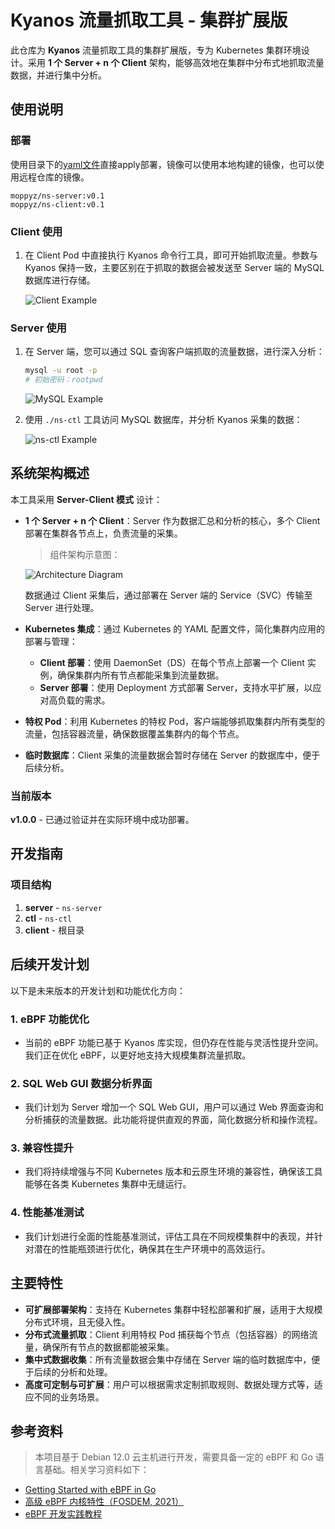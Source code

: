 # Kyanos 流量抓取工具 - 集群扩展版

此仓库为 **Kyanos** 流量抓取工具的集群扩展版，专为 Kubernetes 集群环境设计。采用 **1 个 Server + n 个 Client** 架构，能够高效地在集群中分布式地抓取流量数据，并进行集中分析。

## 使用说明

### 部署
使用目录下的[yaml文件](https://github.com/sologgfun/netsniffer/tree/main/yaml)直接apply部署，镜像可以使用本地构建的镜像，也可以使用远程仓库的镜像。
```
moppyz/ns-server:v0.1
moppyz/ns-client:v0.1
```

### Client 使用

1. 在 Client Pod 中直接执行 Kyanos 命令行工具，即可开始抓取流量。参数与 Kyanos 保持一致，主要区别在于抓取的数据会被发送至 Server 端的 MySQL 数据库进行存储。
   
   ![Client Example](https://github.com/user-attachments/assets/6c5bd871-a9b3-44e3-9c92-3726599fc090)

### Server 使用

1. 在 Server 端，您可以通过 SQL 查询客户端抓取的流量数据，进行深入分析：
   
   ```bash
   mysql -u root -p
   # 初始密码：rootpwd
   ```

   ![MySQL Example](https://github.com/user-attachments/assets/e78bdbed-3909-4a34-a42d-752ff2ffcf93)

2. 使用 `./ns-ctl` 工具访问 MySQL 数据库，并分析 Kyanos 采集的数据：

   ![ns-ctl Example](https://github.com/user-attachments/assets/490fedc3-abb5-4f62-8d05-06eff65655bf)

## 系统架构概述

本工具采用 **Server-Client 模式** 设计：

- **1 个 Server + n 个 Client**：Server 作为数据汇总和分析的核心，多个 Client 部署在集群各节点上，负责流量的采集。
  
  > 组件架构示意图：
  
  ![Architecture Diagram](https://github.com/user-attachments/assets/9a9b440d-f2d8-4dd7-a8fe-92a10574e222)

  数据通过 Client 采集后，通过部署在 Server 端的 Service（SVC）传输至 Server 进行处理。

- **Kubernetes 集成**：通过 Kubernetes 的 YAML 配置文件，简化集群内应用的部署与管理：
  - **Client 部署**：使用 DaemonSet（DS）在每个节点上部署一个 Client 实例，确保集群内所有节点都能采集到流量数据。
  - **Server 部署**：使用 Deployment 方式部署 Server，支持水平扩展，以应对高负载的需求。
  
- **特权 Pod**：利用 Kubernetes 的特权 Pod，客户端能够抓取集群内所有类型的流量，包括容器流量，确保数据覆盖集群内的每个节点。
- **临时数据库**：Client 采集的流量数据会暂时存储在 Server 的数据库中，便于后续分析。

### 当前版本

**v1.0.0** - 已通过验证并在实际环境中成功部署。

## 开发指南

### 项目结构

1. **server** - `ns-server`
2. **ctl** - `ns-ctl`
3. **client** - 根目录

## 后续开发计划

以下是未来版本的开发计划和功能优化方向：

### 1. **eBPF 功能优化**
   - 当前的 eBPF 功能已基于 Kyanos 库实现，但仍存在性能与灵活性提升空间。我们正在优化 eBPF，以更好地支持大规模集群流量抓取。

### 2. **SQL Web GUI 数据分析界面**
   - 我们计划为 Server 增加一个 SQL Web GUI，用户可以通过 Web 界面查询和分析捕获的流量数据。此功能将提供直观的界面，简化数据分析和操作流程。

### 3. **兼容性提升**
   - 我们将持续增强与不同 Kubernetes 版本和云原生环境的兼容性，确保该工具能够在各类 Kubernetes 集群中无缝运行。

### 4. **性能基准测试**
   - 我们计划进行全面的性能基准测试，评估工具在不同规模集群中的表现，并针对潜在的性能瓶颈进行优化，确保其在生产环境中的高效运行。

## 主要特性

- **可扩展部署架构**：支持在 Kubernetes 集群中轻松部署和扩展，适用于大规模分布式环境，且无侵入性。
- **分布式流量抓取**：Client 利用特权 Pod 捕获每个节点（包括容器）的网络流量，确保所有节点的数据都能被采集。
- **集中式数据收集**：所有流量数据会集中存储在 Server 端的临时数据库中，便于后续的分析和处理。
- **高度可定制与可扩展**：用户可以根据需求定制抓取规则、数据处理方式等，适应不同的业务场景。

## 参考资料

> 本项目基于 Debian 12.0 云主机进行开发，需要具备一定的 eBPF 和 Go 语言基础。相关学习资料如下：

- [Getting Started with eBPF in Go](https://ebpf-go.dev/guides/getting-started/)
- [高级 eBPF 内核特性（FOSDEM, 2021）](https://arthurchiao.art/blog/advanced-bpf-kernel-features-for-container-age-zh/#41-进出宿主机的容器流量host---pod)
- [eBPF 开发实践教程](https://eunomia.dev/zh/tutorials/)